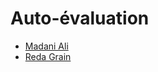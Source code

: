 # Auto-évaluation

- [Madani Ali](madani-ali/auto-évaluation-janvier.md)
- [Reda Grain](grain-reda/auto-évaluation-janvier.md)
